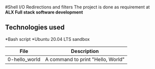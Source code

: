 #Shell I/O Redirections and filters
The project is done as requirement at **ALX Full stack software development**

## Technologies used
*Bash script
*Ubuntu 20.04 LTS sandbox

|File    	   |Description							|
|------------------|:----------------------------------------------------------:|
0-hello_world|A command to print "Hello, World"|

